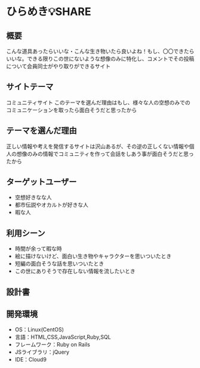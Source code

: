 # ひらめき💡SHARE

## 概要

こんな道具あったらいいな・こんな生き物いたら良いよね！もし、〇〇できたらいいな。できる限りこの世にないような想像のみに特化し、コメントでその投稿について会員同士がやり取りができるサイト

## サイトテーマ
コミュニティサイト
このテーマを選んだ理由はもし、様々な人の空想のみでのコミュニケーションを取ったら面白そうだと思ったから

## テーマを選んだ理由
正しい情報や考えを発信するサイトは沢山あるが、その逆の正しくない情報や個人の想像のみの情報でコミュニティを作って会話をしあう事が面白そうだと思ったから


## ターゲットユーザー
- 空想好きなな人
- 都市伝説やオカルトが好きな人
- 暇な人

## 利用シーン
- 時間が余って暇な時
- 絵に描けないけど、面白い生き物やキャラクターを思いついたとき
- 短編の面白そうな話を思いついたとき
- この世にありそうで存在しない情報を流したいとき


## 設計書


## 開発環境
- OS：Linux(CentOS)
- 言語：HTML,CSS,JavaScript,Ruby,SQL
- フレームワーク：Ruby on Rails
- JSライブラリ：jQuery
- IDE：Cloud9



